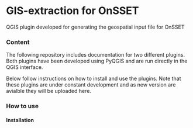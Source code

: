 # GIS-extraction for OnSSET
QGIS plugin developed for generating the geospatial input file for OnSSET

### Content

The following repository includes documentation for two different plugins. Both plugins have been developed using PyQGIS and are run directly in the QGIS interface. 

Below follow instructions on how to install and use the plugins. Note that these plugins are under constant development and as new version are avialble they will be uploaded here. 

### How to use

#### Installation
